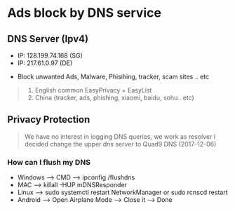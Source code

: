 # Ads block by DNS service

## DNS Server (Ipv4)
- IP: 128.199.74.168 (SG)
- IP: 217.61.0.97 (DE)

* Block unwanted Ads, Malware, Phisihing, tracker, scam sites .. etc
>
> 1. English common EasyPrivacy + EasyList
> 2. China (tracker, ads, phishing, xiaomi, baidu, sohu.. etc)

## Privacy Protection

> We have no interest in logging DNS queries, we work as resolver
> I decided change the upper dns server to Quad9 DNS  (2017-12-06)

### How can I flush my DNS 

* Windows --> CMD --> ipconfig /flushdns 
* MAC --> killall -HUP mDNSResponder 
* Linux --> sudo systemctl restart NetworkManager or sudo rcnscd restart 
* Android --> Open Airplane Mode --> Close it --> Done 



